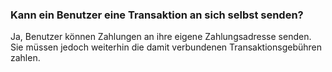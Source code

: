 ### Kann ein Benutzer eine Transaktion an sich selbst senden?

Ja, Benutzer können Zahlungen an ihre eigene Zahlungsadresse senden. Sie müssen jedoch weiterhin die damit verbundenen Transaktionsgebühren zahlen.